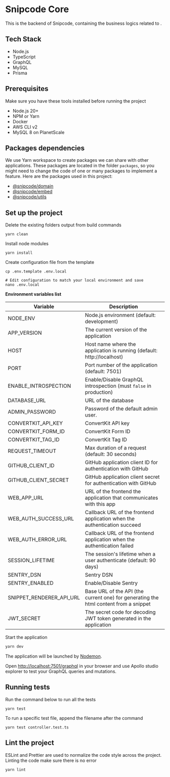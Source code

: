 # Snipcode Core

This is the backend of Snipcode, containing the business logics related to  . 

## Tech Stack
* Node.js
* TypeScript
* GraphQL
* MySQL
* Prisma

## Prerequisites
Make sure you have these tools installed before running the project
* Node.js 20+
* NPM or Yarn
* Docker
* AWS CLI v2
* MySQL 8 on PlanetScale

## Packages dependencies
We use Yarn workspace to create packages we can share with other applications.
These packages are located in the folder `packages`, so you might need to change the code of one or many packages to implement a feature.
Here are the packages used in this project:

* [@snipcode/domain](../../packages/domain)
* [@snipcode/embed](../../packages/embed)
* [@snipcode/utils](../../packages/utils)

## Set up the project
Delete the existing folders output from build commands
```shell
yarn clean
```
Install node modules
````shell
yarn install
````
Create configuration file from the template
```shell
cp .env.template .env.local

# Edit configuration to match your local environment and save
nano .env.local
```

**Environment variables list**

| Variable                 | Description                                                                          |
|--------------------------|--------------------------------------------------------------------------------------|
| NODE_ENV                 | Node.js environment (default: development)                                           |
| APP_VERSION              | The current version of the application                                               |
| HOST                     | Host name where the application is running (default: http://localhost)               |
| PORT                     | Port number of the application (default: 7501)                                       |
| ENABLE_INTROSPECTION     | Enable/Disable GraphQL introspection (must `false` in production)                    |
| DATABASE_URL             | URL of the database                                                                  |
| ADMIN_PASSWORD           | Password of the default admin user.                                                  |
| CONVERTKIT_API_KEY       | ConvertKit API key                                                                   |
| CONVERTKIT_FORM_ID       | ConvertKit Form ID                                                                   |
| CONVERTKIT_TAG_ID        | ConvertKit Tag ID                                                                    |
| REQUEST_TIMEOUT          | Max duration of a request (default: 30 seconds)                                      |
| GITHUB_CLIENT_ID         | GitHub application client ID for authentication with GitHub                          |
| GITHUB_CLIENT_SECRET     | GitHub application client secret for authentication with GitHub                      |
| WEB_APP_URL              | URL of the frontend the application that communicates with this app                  |
| WEB_AUTH_SUCCESS_URL     | Callback URL of the frontend application when the authentication succeed             |
| WEB_AUTH_ERROR_URL       | Callback URL of the frontend application when the authentication failed              |
| SESSION_LIFETIME         | The session's lifetime when a user authenticate (default: 90 days)                   |
| SENTRY_DSN               | Sentry DSN                                                                           |
| SENTRY_ENABLED           | Enable/Disable Sentry                                                                |
| SNIPPET_RENDERER_API_URL | Base URL of the API (the current one) for generating the html content from a snippet |
| JWT_SECRET               | The secret code for decoding JWT token generated in the application                  |

Start the application
```bash
yarn dev
```
The application will be launched by [Nodemon](https://nodemon.com).

Open [http://localhost:7501/graphql](http://localhost:7501/graphql) in your browser and use Apollo studio explorer to test your GraphQL queries and mutations.

## Running tests
Run the command below to run all the tests
```shell
yarn test
```
To run a specific test file, append the filename after the command
```shell
yarn test controller.test.ts
```

## Lint the project
ESLint and Prettier are used to normalize the code style across the project. 
Linting the code make sure there is no error
```shell
yarn lint
```
